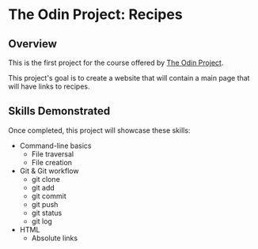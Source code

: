 # The Odin Project: Recipes

## Overview

This is the first project for the course offered by [The Odin Project](https://www.theodinproject.com/).

This project's goal is to create a website that will contain a main page that will have links to recipes.

## Skills Demonstrated

Once completed, this project will showcase these skills:
* Command-line basics
    * File traversal
    * File creation
* Git & Git workflow
    * git clone
    * git add
    * git commit
    * git push
    * git status
    * git log
* HTML
    * Absolute links

